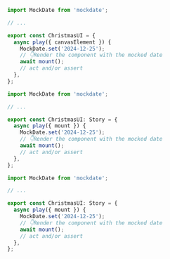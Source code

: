 ```js filename="Page.stories.js" renderer="common" language="js"
import MockDate from 'mockdate';

// ...

export const ChristmasUI = {
  async play({ canvasElement }) {
    MockDate.set('2024-12-25');
    // 👇Render the component with the mocked date
    await mount();
    // act and/or assert
  },
};
```

```ts filename="Page.stories.ts" renderer="common" language="ts-4-9"
import MockDate from 'mockdate';

// ...

export const ChristmasUI: Story = {
  async play({ mount }) {
    MockDate.set('2024-12-25');
    // 👇Render the component with the mocked date
    await mount();
    // act and/or assert
  },
};
```

```ts filename="Page.stories.ts" renderer="common" language="ts"
import MockDate from 'mockdate';

// ...

export const ChristmasUI: Story = {
  async play({ mount }) {
    MockDate.set('2024-12-25');
    // 👇Render the component with the mocked date
    await mount();
    // act and/or assert
  },
};
```
